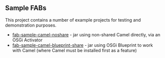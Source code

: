 Sample FABs
-----------

This project contains a number of example projects for testing and demonstration purposes.

* [fab-sample-camel-noshare](https://github.com/fusesource/fabric/tree/master/fab/tests/fab-sample-camel-noshare) - jar using non-shared Camel directly, via an OSGi Activator
* [fab-sample-camel-blueprint-share](https://github.com/fusesource/fabric/tree/master/fab/tests/fab-sample-camel-blueprint-share) - jar using OSGi Blueprint to work with Camel (where Camel must be installed first as a feature)